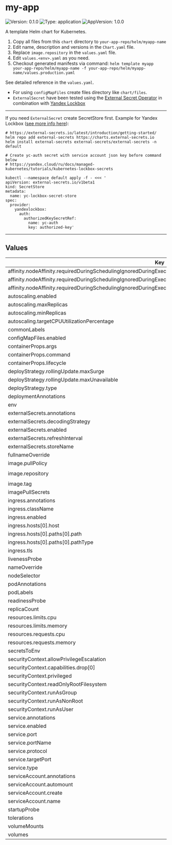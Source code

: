 # my-app

![Version: 0.1.0](https://img.shields.io/badge/Version-0.1.0-informational?style=flat-square) ![Type: application](https://img.shields.io/badge/Type-application-informational?style=flat-square) ![AppVersion: 1.0.0](https://img.shields.io/badge/AppVersion-1.0.0-informational?style=flat-square)

A template Helm chart for Kubernetes.

1. Copy all files from this `chart` directory to `your-app-repo/helm/myapp-name`
2. Edit name, description and versions in the `Chart.yaml` file.
3. Replace `image.repository` in the `values.yaml` file.
4. Edit `values.<env>.yaml` as you need.
5. Checkout generated manifests via command: `helm template myapp your-app-repo/helm/myapp-name -f your-app-repo/helm/myapp-name/values.production.yaml`

See detailed reference in the `values.yaml`.

* For using `configMapFiles` create files directory like `chart/files`.
* `ExternalSecret` have been tested using the [External Secret Operator](https://external-secrets.io/latest/) in combination with [Yandex Lockbox](https://yandex.cloud/com/docs/managed-kubernetes/tutorials/kubernetes-lockbox-secrets)

---

If you need `ExternalSecret` create SecretStore first.
Example for Yandex Lockbox ([see more info here](https://yandex.cloud/ru/docs/managed-kubernetes/tutorials/kubernetes-lockbox-secrets)):

```shell
# https://external-secrets.io/latest/introduction/getting-started/
helm repo add external-secrets https://charts.external-secrets.io
helm install external-secrets external-secrets/external-secrets -n default

# Create yc-auth secret with service account json key before command below
# https://yandex.cloud/ru/docs/managed-kubernetes/tutorials/kubernetes-lockbox-secrets

kubectl --namespace default apply -f - <<< '
apiVersion: external-secrets.io/v1beta1
kind: SecretStore
metadata:
  name: yc-lockbox-secret-store
spec:
  provider:
    yandexlockbox:
      auth:
        authorizedKeySecretRef:
          name: yc-auth
          key: authorized-key'
```

---

## Values

| Key | Type | Default | Description |
|-----|------|---------|-------------|
| affinity.nodeAffinity.requiredDuringSchedulingIgnoredDuringExecution.nodeSelectorTerms[0].matchExpressions[0].key | string | `"nodeType"` |  |
| affinity.nodeAffinity.requiredDuringSchedulingIgnoredDuringExecution.nodeSelectorTerms[0].matchExpressions[0].operator | string | `"In"` |  |
| affinity.nodeAffinity.requiredDuringSchedulingIgnoredDuringExecution.nodeSelectorTerms[0].matchExpressions[0].values[0] | string | `"worker"` |  |
| autoscaling.enabled | bool | `false` |  |
| autoscaling.maxReplicas | int | `2` |  |
| autoscaling.minReplicas | int | `1` |  |
| autoscaling.targetCPUUtilizationPercentage | int | `80` |  |
| commonLabels | object | `{}` |  |
| configMapFiles.enabled | bool | `false` |  |
| containerProps.args | list | `[]` |  |
| containerProps.command | list | `[]` |  |
| containerProps.lifecycle | object | `{}` |  |
| deployStrategy.rollingUpdate.maxSurge | int | `1` |  |
| deployStrategy.rollingUpdate.maxUnavailable | int | `0` |  |
| deployStrategy.type | string | `"RollingUpdate"` |  |
| deploymentAnnotations | object | `{}` |  |
| env | object | `{}` |  |
| externalSecrets.annotations | object | `{}` |  |
| externalSecrets.decodingStrategy | string | `"None"` |  |
| externalSecrets.enabled | bool | `false` |  |
| externalSecrets.refreshInterval | string | `"1h"` |  |
| externalSecrets.storeName | string | `"yc-lockbox-secret-store"` |  |
| fullnameOverride | string | `""` |  |
| image.pullPolicy | string | `"Always"` |  |
| image.repository | string | `"<cr.yandex/images/REPLACE_ME>"` |  |
| image.tag | string | `""` |  |
| imagePullSecrets | list | `[]` |  |
| ingress.annotations | object | `{}` |  |
| ingress.className | string | `"nginx"` |  |
| ingress.enabled | bool | `false` |  |
| ingress.hosts[0].host | string | `"chart-example.local"` |  |
| ingress.hosts[0].paths[0].path | string | `"/"` |  |
| ingress.hosts[0].paths[0].pathType | string | `"Prefix"` |  |
| ingress.tls | list | `[]` |  |
| livenessProbe | object | `{}` |  |
| nameOverride | string | `""` |  |
| nodeSelector | object | `{}` |  |
| podAnnotations | object | `{}` |  |
| podLabels | object | `{}` |  |
| readinessProbe | object | `{}` |  |
| replicaCount | int | `1` |  |
| resources.limits.cpu | string | `"500m"` |  |
| resources.limits.memory | string | `"256Mi"` |  |
| resources.requests.cpu | string | `"100m"` |  |
| resources.requests.memory | string | `"256Mi"` |  |
| secretsToEnv | object | `{}` |  |
| securityContext.allowPrivilegeEscalation | bool | `false` |  |
| securityContext.capabilities.drop[0] | string | `"ALL"` |  |
| securityContext.privileged | bool | `false` |  |
| securityContext.readOnlyRootFilesystem | bool | `true` |  |
| securityContext.runAsGroup | int | `65532` |  |
| securityContext.runAsNonRoot | bool | `true` |  |
| securityContext.runAsUser | int | `65532` |  |
| service.annotations | object | `{}` |  |
| service.enabled | bool | `false` |  |
| service.port | int | `80` |  |
| service.portName | string | `"http"` |  |
| service.protocol | string | `"TCP"` |  |
| service.targetPort | int | `8080` |  |
| service.type | string | `"ClusterIP"` |  |
| serviceAccount.annotations | object | `{}` |  |
| serviceAccount.automount | bool | `true` |  |
| serviceAccount.create | bool | `false` |  |
| serviceAccount.name | string | `""` |  |
| startupProbe | object | `{}` |  |
| tolerations | list | `[]` |  |
| volumeMounts | list | `[]` |  |
| volumes | list | `[]` |  |
